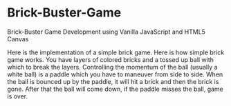 # Brick-Buster-Game
Brick-Buster Game Development using Vanilla JavaScript and HTML5 Canvas

Here is the implementation of a simple brick game. Here is how simple brick game works. You have layers
of colored bricks and a tossed up ball with which to break the layers. Controlling the momentum
of the ball (usually a white ball) is a paddle which you have to maneuver from side to side.
When the ball is bounced up by the paddle, it will hit a brick and then the brick is gone. After
that the ball will come down, if the paddle misses the ball, game is over.
